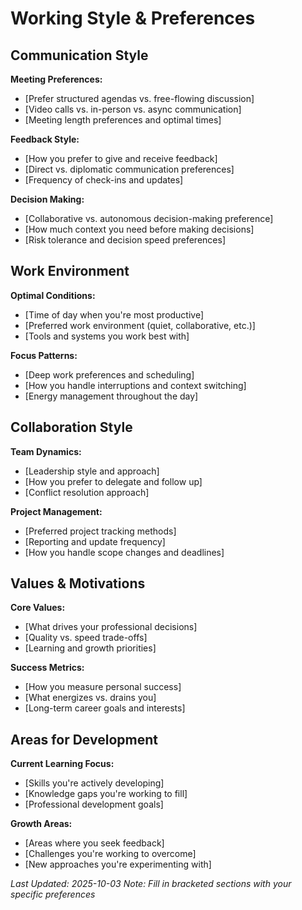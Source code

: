 # Working Style & Preferences

## Communication Style

**Meeting Preferences:**
- [Prefer structured agendas vs. free-flowing discussion]
- [Video calls vs. in-person vs. async communication]
- [Meeting length preferences and optimal times]

**Feedback Style:**
- [How you prefer to give and receive feedback]
- [Direct vs. diplomatic communication preferences]
- [Frequency of check-ins and updates]

**Decision Making:**
- [Collaborative vs. autonomous decision-making preference]
- [How much context you need before making decisions]
- [Risk tolerance and decision speed preferences]

## Work Environment

**Optimal Conditions:**
- [Time of day when you're most productive]
- [Preferred work environment (quiet, collaborative, etc.)]
- [Tools and systems you work best with]

**Focus Patterns:**
- [Deep work preferences and scheduling]
- [How you handle interruptions and context switching]
- [Energy management throughout the day]

## Collaboration Style

**Team Dynamics:**
- [Leadership style and approach]
- [How you prefer to delegate and follow up]
- [Conflict resolution approach]

**Project Management:**
- [Preferred project tracking methods]
- [Reporting and update frequency]
- [How you handle scope changes and deadlines]

## Values & Motivations

**Core Values:**
- [What drives your professional decisions]
- [Quality vs. speed trade-offs]
- [Learning and growth priorities]

**Success Metrics:**
- [How you measure personal success]
- [What energizes vs. drains you]
- [Long-term career goals and interests]

## Areas for Development

**Current Learning Focus:**
- [Skills you're actively developing]
- [Knowledge gaps you're working to fill]
- [Professional development goals]

**Growth Areas:**
- [Areas where you seek feedback]
- [Challenges you're working to overcome]
- [New approaches you're experimenting with]

*Last Updated: 2025-10-03*
*Note: Fill in bracketed sections with your specific preferences*
